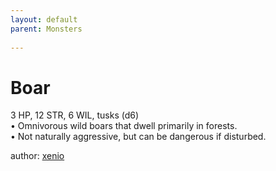 ```yaml
---
layout: default
parent: Monsters
  
---
```

# Boar
3 HP, 12 STR, 6 WIL, tusks (d6)  
• Omnivorous wild boars that dwell primarily in forests.  
• Not naturally aggressive, but can be dangerous if disturbed.  

author: [xenio](https://xenioinabottle.blogspot.com/2021/02/classic-monsters-for-cairnito-part-1.html)
